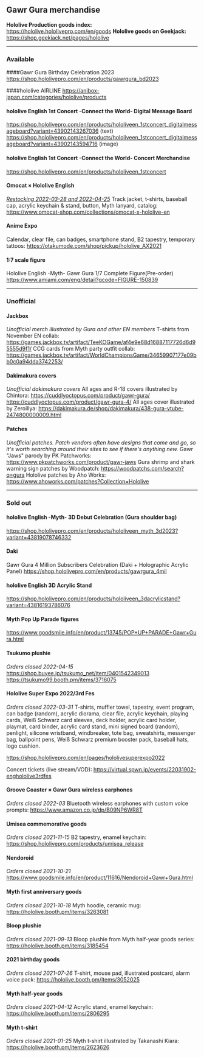 ## Gawr Gura merchandise

**Hololive Production goods index:** 
https://hololive.hololivepro.com/en/goods
**Hololive goods on Geekjack:**
https://shop.geekjack.net/pages/hololive

---

### Available

####Gawr Gura Birthday Celebration 2023
https://shop.hololivepro.com/en/products/gawrgura_bd2023

####hololive AIRLINE
https://anibox-japan.com/categories/hololive/products

#### hololive English 1st Concert -Connect the World- Digital Message Board
https://shop.hololivepro.com/en/products/hololiveen_1stconcert_digitalmessageboard?variant=43902143267036 (text)
https://shop.hololivepro.com/en/products/hololiveen_1stconcert_digitalmessageboard?variant=43902143594716 (image)

#### hololive English 1st Concert -Connect the World- Concert Merchandise
https://shop.hololivepro.com/en/products/hololiveen_1stconcert

#### Omocat × Hololive English
_[Restocking 2022-03-28 and 2022-04-25](https://twitter.com/_omocat/status/1500999771242176514)_
Track jacket, t-shirts, baseball cap, acrylic keychain & stand, button, Myth lanyard, catalog:
https://www.omocat-shop.com/collections/omocat-x-hololive-en

#### Anime Expo
Calendar, clear file, can badges, smartphone stand, B2 tapestry, temporary tattoos:
https://otakumode.com/shop/pickup/hololive_AX2021

#### 1:7 scale figure
Hololive English -Myth- Gawr Gura 1/7 Complete Figure(Pre-order)
https://www.amiami.com/eng/detail?gcode=FIGURE-150839

---

### Unofficial

#### Jackbox
_Unofficial merch illustrated by Gura and other EN members_
T-shirts from November EN collab:
https://games.jackbox.tv/artifact/TeeKOGame/af4e9e68d16887117726d6d95555d9f1/
CCG cards from Myth party outfit collab:
https://games.jackbox.tv/artifact/WorldChampionsGame/34659907177e09bb0c0a94dda3742253/

#### Dakimakura covers
_Unofficial dakimakura covers_
All ages and R-18 covers illustrated by Chintora:
https://cuddlyoctopus.com/product/gawr-gura/
https://cuddlyoctopus.com/product/gawr-gura-4/
All ages cover illustrated by Zeroillya:
https://dakimakura.de/shop/dakimakura/438-gura-vtube-2474800000009.html

#### Patches
_Unofficial patches. Patch vendors often have designs that come and go, so it's worth searching around their sites to see if there's anything new._
Gawr "Jaws" parody by PK Patchworks:
https://www.pkpatchworks.com/product/gawr-jaws
Gura shrimp and shark warning sign patches by Woodpatch:
https://woodpatchs.com/search?q=gura
Hololive patches by Aho Works:
https://www.ahoworks.com/patches?Collection=Hololive

---

### Sold out

#### hololive English -Myth- 3D Debut Celebration (Gura shoulder bag)
https://shop.hololivepro.com/en/products/hololiveen_myth_3d2023?variant=43819078746332

#### Daki
Gawr Gura 4 Million Subscribers Celebration (Daki + Holographic Acrylic Panel)
https://shop.hololivepro.com/en/products/gawrgura_4mil

#### hololive English 3D Acrylic Stand
https://shop.hololivepro.com/en/products/hololiveen_3dacrylicstand?variant=43816193786076

#### Myth Pop Up Parade figures
https://www.goodsmile.info/en/product/13745/POP+UP+PARADE+Gawr+Gura.html

#### Tsukumo plushie
_Orders closed 2022-04-15_
https://shop.buyee.jp/tsukumo_net/item/0401542349013
https://tsukumo99.booth.pm/items/3716075

#### Hololive Super Expo 2022/3rd Fes
_Orders closed 2022-03-31_
T-shirts, muffler towel, tapestry, event program, can badge (random), acrylic diorama, clear file, acrylic keychain, playing cards, Weiß Schwarz card sleeves, deck holder, acrylic card holder, playmat, card binder, acrylic card stand, mini signed board (random), penlight, silicone wristband, windbreaker, tote bag, sweatshirts, messenger bag, ballpoint pens, Weiß Schwarz premium booster pack, baseball hats, logo cushion.

https://shop.hololivepro.com/en/pages/hololivesuperexpo2022

Concert tickets (live stream/VOD):
https://virtual.spwn.jp/events/22031902-enghololive3rdfes

#### Groove Coaster × Gawr Gura wireless earphones
_Orders closed 2022-03_
Bluetooth wireless earphones with custom voice prompts:
https://www.amazon.co.jp/dp/B09NP6WR8T

#### Umisea commemorative goods
_Orders closed 2021-11-15_
B2 tapestry, enamel keychain:
https://shop.hololivepro.com/products/umisea_release

#### Nendoroid
_Orders closed 2021-10-21_
https://www.goodsmile.info/en/product/11616/Nendoroid+Gawr+Gura.html

#### Myth first anniversary goods
_Orders closed 2021-10-18_
Myth hoodie, ceramic mug:
https://hololive.booth.pm/items/3263081

#### Bloop plushie
_Orders closed 2021-09-13_
Bloop plushie from Myth half-year goods series:
https://hololive.booth.pm/items/3185454

#### 2021 birthday goods
_Orders closed 2021-07-26_
T-shirt, mouse pad, illustrated postcard, alarm voice pack:
https://hololive.booth.pm/items/3052025

#### Myth half-year goods
_Orders closed 2021-04-12_
Acrylic stand, enamel keychain:
https://hololive.booth.pm/items/2806295

#### Myth t-shirt
_Orders closed 2021-01-25_
Myth t-shirt illustrated by Takanashi Kiara:
https://hololive.booth.pm/items/2623626